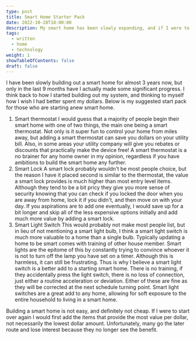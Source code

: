 ```yaml
---
type: post
title: Smart Home Starter Pack
date: 2022-10-28T18:00:00
description: My smart home has been slowly expanding, and if I were to start all over again, this would be my selected starter pack.
tags:
  - written
  - home
  - technology
weight: 1
showTableOfContents: false
draft: false
---
```

I have been slowly building out a smart home for almost 3 years now, but only in the last 9 months have I actually made some significant progress. I think back to how I started building out my system, and thinking to myself how I wish I had better spent my dollars. Below is my suggested start pack for those who are starting anew smart home.

1. Smart thermostat
	I would guess that a majority of people begin their smart home with one of two things, the main one being a smart thermostat. Not only is it super fun to control your home from miles away, but adding a smart thermostat can save you dollars on your utility bill. Also, in some areas your utility company will give you rebates or discounts that practically make the device free! A smart thermostat is a no brainer for any home owner in my opinion, regardless if you have ambitions to build the smart home any further.
2. Smart Lock
	A smart lock probably wouldn't be most people choice, but the reason I have it placed second is similar to the thermostat, the value a smart lock provides is much higher than most entry level items. Although they tend to be a bit pricy they give you more sense of security knowing that you can check if you locked the door when you are away from home, lock it if you didn't, and then move on with your day. If you aspirations are to add one eventually, I would save up for a bit longer and skip all of the less expensive options initially and add much more value by adding a smart lock.
3. Smart Light Switch
	This would probably not make most people list, but in lieu of not mentioning a smart light bulb, I think a smart light switch is much more valuable to a home than a single bulb. Typically updating a home to be smart comes with training of other house member. Smart lights are the  epitome of this by constantly trying to convince whoever it is not to turn off the lamp you have set on a timer. Although this is harmless, it can still be frustrating. Thus is why I believe a smart light switch is a better add to a starting smart home. There is no training, if they accidentally press the light switch, there is no loss of connection, just either a routine acceleration or deviation. Either of these are fine as they will be corrected at the next schedule turning point. Smart light switches are a great add to any home, allowing for soft exposure to the entire household to living in a smart home.

Building a smart home is not easy, and definitely not cheap. If I were to start over again I would first add the items that provide the most value per dollar, not necessarily the lowest dollar amount. Unfortunately, many go the later route and lose interest because they no longer see the benefit.